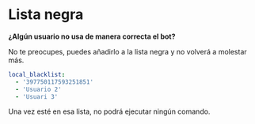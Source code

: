 # Lista negra

**¿Algún usuario no usa de manera correcta el bot?**

No te preocupes, puedes añadirlo a la lista negra y no volverá a molestar más.

```yaml
local_blacklist:
  - '397750117593251851'
  - 'Usuario 2'
  - 'Usuari 3'
```

Una vez esté en esa lista, no podrá ejecutar ningún comando.
